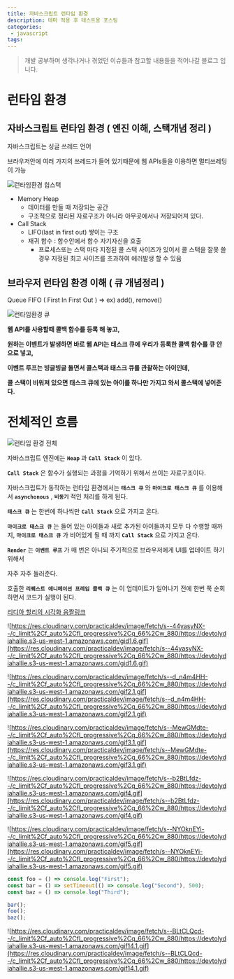 ```yaml
---
title: 자바스크립트 런타임 환경
description: 테마 적용 후 테스트용 포스팅
categories:
 - javascript
tags:
---
```


> 개발 공부하며 생각나거나 겪었던 이슈들과 참고할 내용들을 적어나갈 블로그 입니다.

<!-- more -->


# 런타임 환경

## **자바스크립트 런타임 환경 ( 엔진 이해, 스택개념 정리 )**

자바스크립트는 싱글 쓰레드 언어

브라우저안에 여러 가지의 쓰레드가 들어 있기때문에 웹 APIs들을 이용하면 멀티쓰레딩이 가능

![런타임환경 힙스택](https://dok6n.github.io/assets/images/javascript-Runtime/runtime01.png)

- Memory Heap
    - 데이터를 만들 때 저장되는 공간
    - 구조적으로 정리된 자료구조가 아니라 아무곳에서나 저장되어져 있다.
- Call Stack
    - LIFO(last in first out) 쌓이는 구조
    - 재귀 함수 : 함수안에서 함수 자기자신을 호출
        - 프로세스또는 스택 마다 지정된 콜 스택 사이즈가 있어서 콜 스택을 잘못 쓸 경우 지정된 최고 사이즈를 초과하여 에러발생 할 수 있음

## 브라우저 런타임 환경 이해 ( 큐 개념정리 )

Queue
FIFO ( First In First Out ) => ex) add(), remove()

![런타임환경 큐](https://dok6n.github.io/assets/images/javascript-Runtime/runtime02.png)

**웹 API를 사용할때 콜백 함수를 등록 해 놓고,**

**원하는 이벤트가 발생하면 바로 웹 API는 태스크 큐에 우리가 등록한 콜백 함수를 큐 안으로 넣고,** 

**이벤트 루프는 빙글빙글 돌면서 콜스택과 태스크 큐를 관찰하는 아이인데,** 

**콜 스택이 비워져 있으면 태스크 큐에 있는 아이를 하나만 가지고 와서 콜스택에 넣어준다.**

# **전체적인 흐름**

![런타임 환경 전체](https://dok6n.github.io/assets/images/javascript-Runtime/runtime03.png)

자바스크립트 엔진에는 **`Heap`** 과 **`Call Stack`** 이 있다.

**`Call Stack`** 은 함수가 실행되는 과정을 기억하기 위해서 쓰이는 자료구조이다.

자바스크립트가 동작하는 런타임 환경에서는 **`태스크 큐`**  와 **`마이크로 태스크 큐`** 를 이용해서 **`asynchonous`** , **`비동기`** 적인 처리를 하게 된다.

**`태스크 큐`** 는 한번에 하나씩만 **`Call Stack`** 으로 가지고 온다.

**`마이크로 태스크 큐`** 는 들어 있는 아이들과 새로 추가된 아이들까지 모두 다 수행할 때까지, **`마이크로 태스크 큐`** 가 비어있게 될 때 까지 **`Call Stack`** 으로 가지고 온다.

**`Render`** 는 **`이벤트 루프`** 가 매 번은 아니되 주기적으로 브라우저에게 UI를 업데이트 하기 위해서 

자주 자주 들러준다.

호출한 **`리퀘스트 애니메이션 프레임 콜백 큐`** 는 이 업데이트가 일어나기 전에 한번 쭉 순회하면서 코드가 실행이 된다.

[리디아 할리의 시각화 움짤링크](https://dev.to/lydiahallie/series/3341)

![https://res.cloudinary.com/practicaldev/image/fetch/s--44yasyNX--/c_limit%2Cf_auto%2Cfl_progressive%2Cq_66%2Cw_880/https://devtolydiahallie.s3-us-west-1.amazonaws.com/gid1.6.gif](https://res.cloudinary.com/practicaldev/image/fetch/s--44yasyNX--/c_limit%2Cf_auto%2Cfl_progressive%2Cq_66%2Cw_880/https://devtolydiahallie.s3-us-west-1.amazonaws.com/gid1.6.gif)

![https://res.cloudinary.com/practicaldev/image/fetch/s--d_n4m4HH--/c_limit%2Cf_auto%2Cfl_progressive%2Cq_66%2Cw_880/https://devtolydiahallie.s3-us-west-1.amazonaws.com/gif2.1.gif](https://res.cloudinary.com/practicaldev/image/fetch/s--d_n4m4HH--/c_limit%2Cf_auto%2Cfl_progressive%2Cq_66%2Cw_880/https://devtolydiahallie.s3-us-west-1.amazonaws.com/gif2.1.gif)

![https://res.cloudinary.com/practicaldev/image/fetch/s--MewGMdte--/c_limit%2Cf_auto%2Cfl_progressive%2Cq_66%2Cw_880/https://devtolydiahallie.s3-us-west-1.amazonaws.com/gif3.1.gif](https://res.cloudinary.com/practicaldev/image/fetch/s--MewGMdte--/c_limit%2Cf_auto%2Cfl_progressive%2Cq_66%2Cw_880/https://devtolydiahallie.s3-us-west-1.amazonaws.com/gif3.1.gif)

![https://res.cloudinary.com/practicaldev/image/fetch/s--b2BtLfdz--/c_limit%2Cf_auto%2Cfl_progressive%2Cq_66%2Cw_880/https://devtolydiahallie.s3-us-west-1.amazonaws.com/gif4.gif](https://res.cloudinary.com/practicaldev/image/fetch/s--b2BtLfdz--/c_limit%2Cf_auto%2Cfl_progressive%2Cq_66%2Cw_880/https://devtolydiahallie.s3-us-west-1.amazonaws.com/gif4.gif)

![https://res.cloudinary.com/practicaldev/image/fetch/s--NYOknEYi--/c_limit%2Cf_auto%2Cfl_progressive%2Cq_66%2Cw_880/https://devtolydiahallie.s3-us-west-1.amazonaws.com/gif5.gif](https://res.cloudinary.com/practicaldev/image/fetch/s--NYOknEYi--/c_limit%2Cf_auto%2Cfl_progressive%2Cq_66%2Cw_880/https://devtolydiahallie.s3-us-west-1.amazonaws.com/gif5.gif)

```javascript
const foo = () => console.log("First");
const bar = () => setTimeout(() => console.log("Second"), 500);
const baz = () => console.log("Third");

bar();
foo();
baz();
```

![https://res.cloudinary.com/practicaldev/image/fetch/s--BLtCLQcd--/c_limit%2Cf_auto%2Cfl_progressive%2Cq_66%2Cw_880/https://devtolydiahallie.s3-us-west-1.amazonaws.com/gif14.1.gif](https://res.cloudinary.com/practicaldev/image/fetch/s--BLtCLQcd--/c_limit%2Cf_auto%2Cfl_progressive%2Cq_66%2Cw_880/https://devtolydiahallie.s3-us-west-1.amazonaws.com/gif14.1.gif)